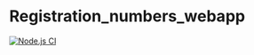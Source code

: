 # Registration_numbers_webapp
[![Node.js CI](https://github.com/WalterBM68/Registration_numbers_webapp/actions/workflows/node.js.yml/badge.svg)](https://github.com/WalterBM68/Registration_numbers_webapp/actions/workflows/node.js.yml)